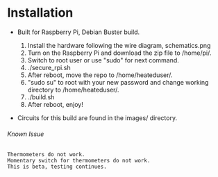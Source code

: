 # Installation

* Built for Raspberry Pi, Debian Buster build.

    1)  Install the hardware following the wire diagram, schematics.png
    2)  Turn on the Raspberry Pi and download the zip file to /home/pi/.
    3)  Switch to root user or use "sudo" for next command.
    4)  ./secure_rpi.sh
    5)  After reboot, move the repo to /home/heateduser/.
    6)  "sudo su" to root with your new password and change working directory to /home/heateduser/.
    7)  ./build.sh
    6)  After reboot, enjoy!

* Circuits for this build are found in the images/ directory.


###### Known Issue
    Thermometers do not work.
    Momentary switch for thermometers do not work.
    This is beta, testing continues.
